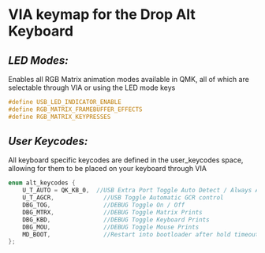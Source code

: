 # VIA keymap for the Drop Alt Keyboard

## _LED Modes:_

Enables all RGB Matrix animation modes available in QMK, all of which are selectable through VIA or using the LED mode keys

```c
#define USB_LED_INDICATOR_ENABLE
#define RGB_MATRIX_FRAMEBUFFER_EFFECTS
#define RGB_MATRIX_KEYPRESSES
```

## _User Keycodes:_

All keyboard specific keycodes are defined in the user_keycodes space, allowing for them to be placed on your keyboard through VIA

```c
enum alt_keycodes {
    U_T_AUTO = QK_KB_0,  //USB Extra Port Toggle Auto Detect / Always Active
    U_T_AGCR,              //USB Toggle Automatic GCR control
    DBG_TOG,               //DEBUG Toggle On / Off
    DBG_MTRX,              //DEBUG Toggle Matrix Prints
    DBG_KBD,               //DEBUG Toggle Keyboard Prints
    DBG_MOU,               //DEBUG Toggle Mouse Prints
    MD_BOOT,               //Restart into bootloader after hold timeout
};
```
